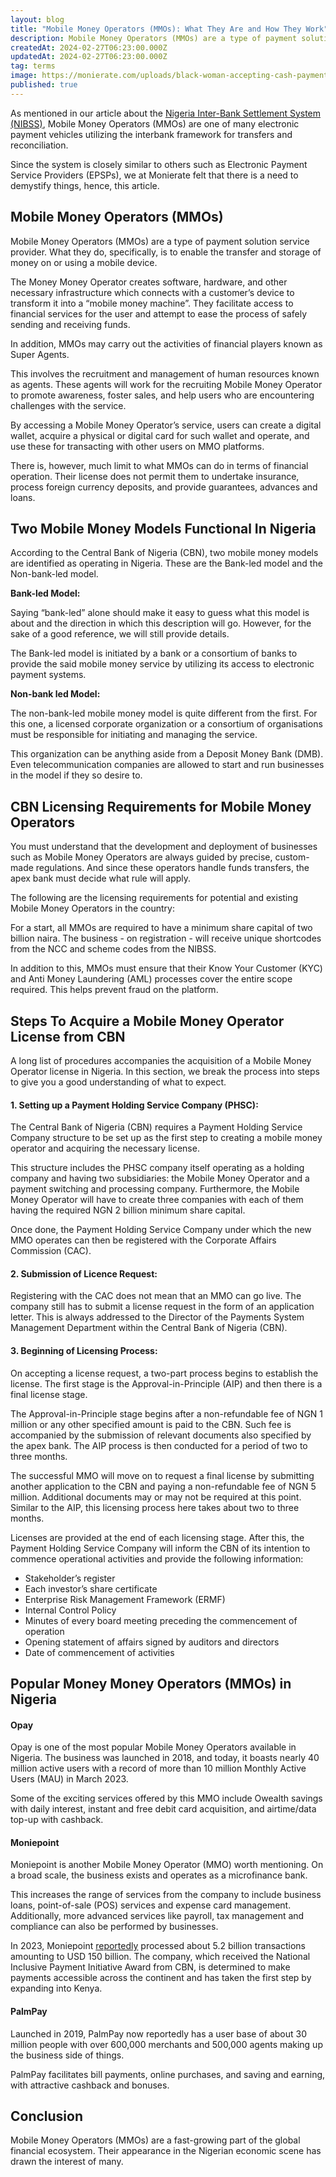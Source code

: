 ```yaml
---
layout: blog
title: "Mobile Money Operators (MMOs): What They Are and How They Work"
description: Mobile Money Operators (MMOs) are a type of payment solution service provider. What they do, specifically, is to enable the transfer and storage of money on or using a mobile device.
createdAt: 2024-02-27T06:23:00.000Z
updatedAt: 2024-02-27T06:23:00.000Z
tag: terms
image: https://monierate.com/uploads/black-woman-accepting-cash-payment.jpg
published: true
---
```

As mentioned in our article about the [Nigeria Inter-Bank Settlement System (NIBSS)](https://monierate.com/blog/nibss-what-it-is-and-how-it-works), Mobile Money Operators (MMOs) are one of many electronic payment vehicles utilizing the interbank framework for transfers and reconciliation.

Since the system is closely similar to others such as Electronic Payment Service Providers (EPSPs), we at Monierate felt that there is a need to demystify things, hence, this article.  


## Mobile Money Operators (MMOs)

Mobile Money Operators (MMOs) are a type of payment solution service provider. What they do, specifically, is to enable the transfer and storage of money on or using a mobile device.

The Money Money Operator creates software, hardware, and other necessary infrastructure which connects with a customer’s device to transform it into a “mobile money machine”. They facilitate access to financial services for the user and attempt to ease the process of safely sending and receiving funds.

In addition, MMOs may carry out the activities of financial players known as Super Agents.

This involves the recruitment and management of human resources known as agents. These agents will work for the recruiting Mobile Money Operator to promote awareness, foster sales, and help users who are encountering challenges with the service.

By accessing a Mobile Money Operator’s service, users can create a digital wallet, acquire a physical or digital card for such wallet and operate, and use these for transacting with other users on MMO platforms.

There is, however, much limit to what MMOs can do in terms of financial operation. Their license does not permit them to undertake insurance, process foreign currency deposits, and provide guarantees, advances and loans. 


## Two Mobile Money Models Functional In Nigeria
According to the Central Bank of Nigeria (CBN), two mobile money models are identified as operating in Nigeria. These are the Bank-led model and the Non-bank-led model.

**Bank-led Model:**

Saying “bank-led” alone should make it easy to guess what this model is about and the direction in which this description will go. However, for the sake of a good reference, we will still provide details.

The Bank-led model is initiated by a bank or a consortium of banks to provide the said mobile money service by utilizing its access to electronic payment systems. 

**Non-bank led Model:**

The non-bank-led mobile money model is quite different from the first. For this one, a licensed corporate organization or a consortium of organisations must be responsible for initiating and managing the service. 

This organization can be anything aside from a Deposit Money Bank (DMB). Even telecommunication companies are allowed to start and run businesses in the model if they so desire to. 


## CBN Licensing Requirements for Mobile Money Operators

You must understand that the development and deployment of businesses such as Mobile Money Operators are always guided by precise, custom-made regulations. And since these operators handle funds transfers, the apex bank must decide what rule will apply. 

The following are the licensing requirements for potential and existing Mobile Money Operators in the country:

For a start, all MMOs are required to have a minimum share capital of two billion naira. The business - on registration - will receive unique shortcodes from the NCC and scheme codes from the NIBSS.

In addition to this, MMOs must ensure that their Know Your Customer (KYC) and Anti Money Laundering (AML) processes cover the entire scope required. This helps prevent fraud on the platform. 

## Steps To Acquire a Mobile Money Operator License from CBN

A long list of procedures accompanies the acquisition of a Mobile Money Operator license in Nigeria. In this section, we break the process into steps to give you a good understanding of what to expect.

#### 1. Setting up a Payment Holding Service Company (PHSC):

The Central Bank of Nigeria (CBN) requires a Payment Holding Service Company structure to be set up as the first step to creating a mobile money operator and acquiring the necessary license. 

This structure includes the PHSC company itself operating as a holding company and having two subsidiaries: the Mobile Money Operator and a payment switching and processing company. Furthermore, the Mobile Money Operator will have to create three companies with each of them having the required NGN 2 billion minimum share capital. 

Once done, the Payment Holding Service Company under which the new MMO operates can then be registered with the Corporate Affairs Commission (CAC). 

#### 2. Submission of Licence Request:

Registering with the CAC does not mean that an MMO can go live. The company still has to submit a license request in the form of an application letter. This is always addressed to the Director of the Payments System Management Department within the Central Bank of Nigeria (CBN). 

#### 3. Beginning of Licensing Process:

On accepting a license request, a two-part process begins to establish the license. The first stage is the Approval-in-Principle (AIP) and then there is a final license stage. 

The Approval-in-Principle stage begins after a non-refundable fee of NGN 1 million or any other specified amount is paid to the CBN. Such fee is accompanied by the submission of relevant documents also specified by the apex bank. The AIP process is then conducted for a period of two to three months.  

The successful MMO will move on to request a final license by submitting another application to the CBN and paying a non-refundable fee of NGN 5 million. Additional documents may or may not be required at this point. Similar to the AIP, this licensing process here takes about two to three months. 

Licenses are provided at the end of each licensing stage. After this, the Payment Holding Service Company will inform the CBN of its intention to commence operational activities and provide the following information:

- Stakeholder’s register
- Each investor’s share certificate
- Enterprise Risk Management Framework (ERMF)
- Internal Control Policy
- Minutes of every board meeting preceding the commencement of operation
- Opening statement of affairs signed by auditors and directors
- Date of commencement of activities

## Popular Money Money Operators (MMOs) in Nigeria

#### Opay

Opay is one of the most popular Mobile Money Operators available in Nigeria. The business was launched in 2018, and today, it boasts nearly 40 million active users with a record of more than 10 million Monthly Active Users (MAU) in March 2023.

Some of the exciting services offered by this MMO include Owealth savings with daily interest, instant and free debit card acquisition, and airtime/data top-up with cashback.

#### Moniepoint

Moniepoint is another Mobile Money Operator (MMO) worth mentioning. On a broad scale, the business exists and operates as a microfinance bank. 

This increases the range of services from the company to include business loans, point-of-sale (POS) services and expense card management. Additionally, more advanced services like payroll, tax management and compliance can also be performed by businesses.

In 2023, Moniepoint [reportedly](https://techcabal.com/2024/01/26/moniepoint-2023-numbers/) processed about 5.2 billion transactions amounting to USD 150 billion. The company, which received the National Inclusive Payment Initiative Award from CBN, is determined to make payments accessible across the continent and has taken the first step by expanding into Kenya. 

#### PalmPay
Launched in 2019, PalmPay now reportedly has a user base of about 30 million people with over 600,000 merchants and 500,000 agents making up the business side of things. 

PalmPay facilitates bill payments, online purchases, and saving and earning, with attractive cashback and bonuses. 


## Conclusion

Mobile Money Operators (MMOs) are a fast-growing part of the global financial ecosystem. Their appearance in the Nigerian economic scene has drawn the interest of many.
